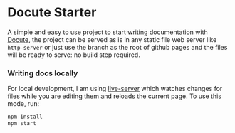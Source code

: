 # Docute Starter

A simple and easy to use project to start writing documentation with [Docute](https://v3.docute.org/#/), the project can be served as is in any static file web server like `http-server` or just use the branch as the root of github pages and the files will be ready to serve: no build step required. 

### Writing docs locally
For local development, I am using [live-server](https://github.com/tapio/live-server) which watches changes for files while you are editing them and reloads the current page. To use this mode, run:
```bash
npm install
npm start
```
